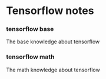 # Tensorflow notes

### tensorflow base

The base knowledge about tensorflow

### tensorflow math

The math knowledge about tensorflow
